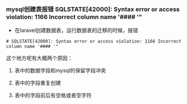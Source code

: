 ### mysql创建表报错  SQLSTATE[42000]: Syntax error or access violation: 1166 Incorrect column name '#### '"

* 在laravel创建数据表，运行数据表的迁移的时候，报错

```mysql
# SQLSTATE[42000]: Syntax error or access violation: 1166 Incorrect column name '#### '"
```

这个地方呢有大概两个原因：

1. 表中的数据字段和mysql的保留字段冲突

2. 表中的字段重复创建

3. 表中的字段前后有空格或者空字符